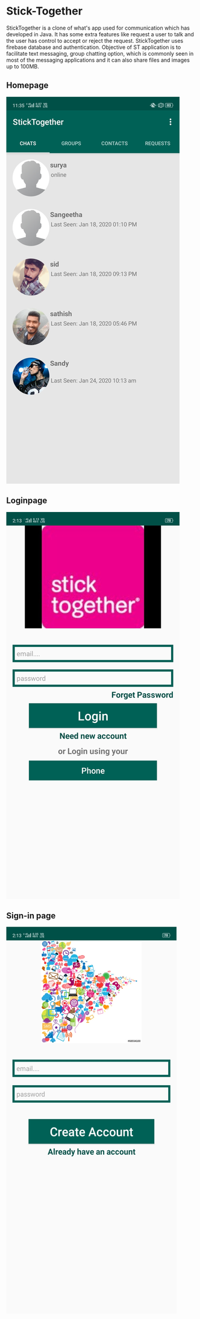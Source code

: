 # Stick-Together

StickTogether is a clone of what's app used for communication which has developed in Java. It has some extra features like request a user to talk and the user has control to accept or reject the request. StickTogether uses firebase database and authentication. Objective of ST application is to facilitate text messaging, group chatting option, which is commonly seen in most of the messaging applications and it can also share files and images up to 100MB.

## **Homepage**

![HomePage](images/homepage.jpg "Homepage")

## **Loginpage**

![Loginpage](images/loginpage.jpg "Loginpage")

## **Sign-in page**

![Sign-in](images/signup.jpg "Sign-in")
